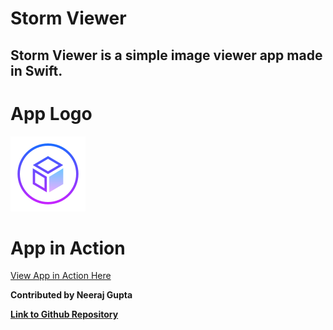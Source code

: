 # Storm Viewer
## Storm Viewer is a simple image viewer app made in Swift.


# App Logo
![App Logo](https://raw.githubusercontent.com/Neeraj3508/Storm-Viewer/master/logo.png)

# App in Action
[View App in Action Here](https://github.com/Neeraj3508/Storm-Viewer/blob/master/Screen%20Recording%202020-09-06%20at%204.42.50%20PM.mov)

**Contributed by Neeraj Gupta**

**[Link to Github Repository](https://github.com/Neeraj3508/Storm-Viewer)**